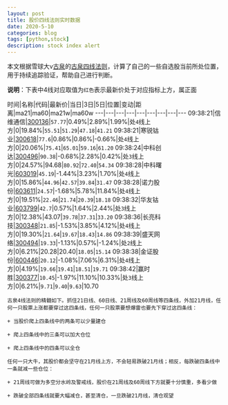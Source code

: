 ```yaml
---
layout: post
title: 股价四线法则实时数据
date: 2020-5-10
categories: blog
tags: [python,stock]
description: stock index alert
---
```



本文根据雪球大v[古泉](https://xueqiu.com/u/7148646888)的[古泉四线法则](https://xueqiu.com/7148646888/130498192)，计算了自己的一些自选股当前所处位置，用于持续追踪验证，帮助自己进行判断。

**说明**：下表中4线对应取值为`红色`表示最新价处于对应指标上方，属正面

时间|名称|代码|最新价|当日|3日|5日|位置|变动|距离|ma21|ma60|ma21w|ma60w
---|---|---|---|---|---|---|---|---
09:38:21|信维通信|[300136](https://xueqiu.com/S/SZ300136)|`57.77`|0.49%|2.89%|1.99%|处`4`线上方|0|19.84%|`55.51`|`51.29`|`47.18`|`41.21`
09:38:21|寒锐钴业|[300618](https://xueqiu.com/S/SZ300618)|`77.6`|0.86%|0.86%|-0.66%|处`4`线上方|0|20.06%|`75.41`|`65.01`|`59.16`|`61.20`
09:38:24|中科创达|[300496](https://xueqiu.com/S/SZ300496)|`90.38`|-0.68%|2.28%|0.42%|处`3`线上方|0|24.57%|94.68|`80.92`|`72.40`|`54.34`
09:38:28|中科曙光|[603019](https://xueqiu.com/S/SH603019)|`45.19`|-1.44%|3.23%|1.70%|处`4`线上方|0|15.86%|`44.96`|`42.57`|`39.84`|`31.47`
09:38:28|诺力股份|[603611](https://xueqiu.com/S/SH603611)|`24.57`|-1.68%|5.78%|11.84%|处`4`线上方|0|19.51%|`22.46`|`21.74`|`20.39`|`18.18`
09:38:32|华友钴业|[603799](https://xueqiu.com/S/SH603799)|`42.7`|0.57%|1.64%|2.44%|处`3`线上方|0|12.38%|43.07|`39.78`|`37.31`|`33.20`
09:38:36|长亮科技|[300348](https://xueqiu.com/S/SZ300348)|`21.85`|-1.53%|3.85%|4.12%|处`4`线上方|0|19.30%|`21.64`|`19.67`|`18.43`|`14.86`
09:38:39|盛天网络|[300494](https://xueqiu.com/S/SZ300494)|`19.33`|-1.13%|0.57%|-1.24%|处`2`线上方|0|6.21%|20.28|20.40|`18.05`|`15.14`
09:38:38|金证股份|[600446](https://xueqiu.com/S/SH600446)|`20.12`|-1.08%|7.06%|6.31%|处`4`线上方|0|4.19%|`19.66`|`19.41`|`18.51`|`19.71`
09:38:42|赢时胜|[300377](https://xueqiu.com/S/SZ300377)|`10.45`|-1.97%|11.10%|10.33%|处`3`线上方|0|6.21%|`9.71`|`9.40`|`9.63`|10.70

```
古泉4线法则的精髓如下。抓住21日线、60日线、21周线及60周线等四条线，外加21月线，任何一只股票上涨都要穿过这四条线，任何一只股票要想爆雷也要先下穿过这四条线：

+ 当股价爬上四条线中的两条可以少量建仓

+ 爬上四条线中的三条可以加大仓位

+ 爬上四条线中的四条可以全仓

任何一只大牛，其股价都会坚守在21月线上方，不会轻易跌破21月线；相反，每跌破四条线中一条就减一些仓位：

+ 21周线可做为多空分水岭及警戒线，股价在21周线及60周线下方就要十分慎重，多看少做

+ 跌破全部四条线就要大幅减仓，甚至清仓，一旦跌破21月线，清仓观望
```